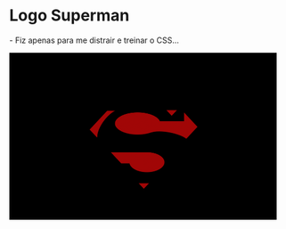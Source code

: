 # Logo Superman

<p> - Fiz apenas para me distrair e treinar o CSS... </p>

<img src="https://github.com/NemesioFVF/Logo-Superman/blob/main/Logo%20Superman/LogoSuperman.gif?raw=true" width="480" height="300" />
